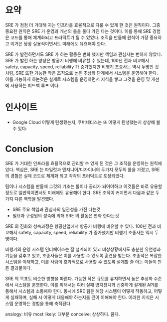 # 요약
SRE 가 점점 더 거대해 지는 인프라를 효율적으로 다룰 수 있게 한 것은 원칙이다. 
그중 중요한 원칙은 SRE 가 운영과 개선의 롤을 둘다 가진 다는 것이다.
이를 통해 SRE 경험은 코드를 통해 체계화되고 프러덕트가 될 수 있었다.
조직을 만들때 원칙이 가장 중요하고 이거은 당장 실용적이면서도 미래에도 유효해야 한다.

SRE 가 발전하면서도 SRE 가 하는 활동은 변화 했지만 책임과 관심사는 변하지 않았다.
SRE 가 발전 하는 양상은 항공기 비행에 비유할 수 있는데,
100년 전과 비교해서 safety, capacity, speed, reliability 가 증가했지만 비행기 조종사는 역시 두명인 것 처럼,
SRE 또한 가능한 작은 조직으로 높은 추상화 단계에서 시스템을 운영해야 한다.
이를 가능하게 하는것은 실제로 시스템을 운영하면서 지식을 쌓고 그것을 운영 및 개선에 사용하는 피드백 루프 이다.  

# 인사이트
- Google Cloud 어떻게 탄생했는지, 쿠버네티스는 또 어떻게 탄생했는지 상상해 볼 수 있다.

# Conclusion

SRE 가 거대한 인프라를 효율적으로 관리할 수 있게 된 것은 그 조직을 운영하는 원칙에 있다.
핵심은, SRE 는 파일럿과 엔지니어/디자이너의 두가지 모두의 롤을 가졌고,
SRE 의 경험은 실제 코드로 체계화 되고 각각의 프러덕트로 포장되었다.

팀이나 시스템을 만들때 그것의 기초는 룰이나 공리가 되어야하고 이것들은 바로 유용할 정도로 일반적이면서도 미래에도 유용해야 한다.
SRE 조직이 커지면서 다음과 같은 두가지 다른 역학을 발견했다.
- SRE 주요 책임과 관심사의 일관성을 가진 다는것
- 필요과 구성원의 성숙에 의해 SRE 의 활동은 변화 한다는것

SRE 의 진화와 성숙과정은 항공산업에서 항공기 비행에 비유할 수 있다.
100년 전과 비교해서 safety, capacity, speed, reliability 가 증가했지만 비행기 조종사는 역시 두명이다.

비행기의 운영 시스템 인터페이스는 잘 설계되어 있고 비상상황에서도 충분한 유연성과 기능을 갖추고 있고, 조종사들은 이를 사용할 수 있도록 훈련을 받는다.
조종석은 복잡한 시스템을 이해하고, 이를 사람이 효과적으로 사용할 수 있도록 설계할 줄 아는 이들이 만든 결과물이다.

SRE 의 목표도 비슷한 방향을 따른다. 가능한 작은 규모를 유지하면서 높은 추상화 수준에서 시스템을 운영한다.
이를 위해서는 여러 실패 방지장치와 신중하게 설계된 API를 통해서 시스템과 소통해야 한다.
동시에 SRE 팀은 해당 시스템이 어떻게 작동하고, 어떻게 실패하며, 실패 시 어떻게 대응해야 하는지를 깊이 이해해야 한다. 
이러한 지식은 시스템 운영하는 경험을 통해 축적된다.

analogy: 비유
most likely: 대부분
conceive: 상상하다. 품다. 
